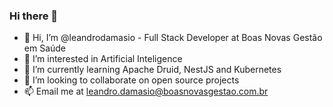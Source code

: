 ### Hi there 👋

- 👋 Hi, I’m @leandrodamasio - Full Stack Developer at Boas Novas Gestão em Saúde
- 👀 I’m interested in Artificial Inteligence
- 🌱 I’m currently learning Apache Druid, NestJS and Kubernetes
- 💞️ I’m looking to collaborate on open source projects
- 📫 Email me at leandro.damasio@boasnovasgestao.com.br

<!---
leandrodamasio/leandrodamasio is a ✨ special ✨ repository because its `README.md` (this file) appears on your GitHub profile.
You can click the Preview link to take a look at your changes.
--->


<!--
**ldamasio/ldamasio** is a ✨ _special_ ✨ repository because its `README.md` (this file) appears on your GitHub profile.

Here are some ideas to get you started:

- 🔭 I’m currently working on ...
- 🌱 I’m currently learning ...
- 👯 I’m looking to collaborate on ...
- 🤔 I’m looking for help with ...
- 💬 Ask me about ...
- 📫 How to reach me: ...
- 😄 Pronouns: ...
- ⚡ Fun fact: ...
-->
